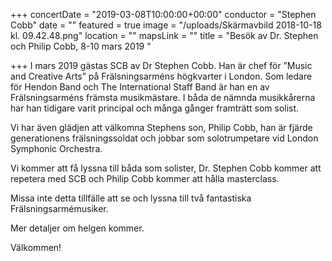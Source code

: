 +++
concertDate = "2019-03-08T10:00:00+00:00"
conductor = "Stephen Cobb"
date = ""
featured = true
image = "/uploads/Skärmavbild 2018-10-18 kl. 09.42.48.png"
location = ""
mapsLink = ""
title = "Besök av Dr. Stephen och Philip Cobb, 8-10 mars 2019                  "

+++
I mars 2019 gästas SCB av Dr Stephen Cobb. Han är chef för ”Music and Creative Arts” på Frälsningsarméns högkvarter i London. Som ledare för Hendon Band och The International Staff Band är han en av Frälsningsarméns främsta musikmästare. I båda de nämnda musikkårerna har han tidigare varit principal och många gånger framträtt som solist.

Vi har även glädjen att välkomna Stephens son, Philip Cobb, han är fjärde generationens frälsningssoldat och jobbar som solotrumpetare vid London Symphonic Orchestra.

Vi kommer att få lyssna till båda som solister, Dr. Stephen Cobb kommer att repetera med SCB och Philip Cobb kommer att hålla masterclass.

Missa inte detta tillfälle att se och lyssna till två fantastiska Frälsningsarmémusiker.

Mer detaljer om helgen kommer.

Välkommen!